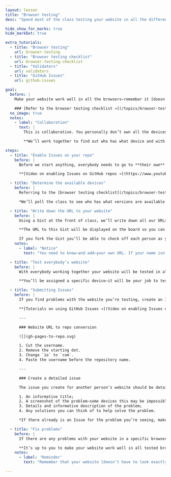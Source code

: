 ```yaml
---
layout: lesson
title: "Browser testing"
desc: "Spend most of the class testing your website in all the different browsers—and fixing any problems that arise."

hide_show_for_marks: true
hide_markbot: true

extra_tutorials:
  - title: "Browser testing"
    url: browser-testing
  - title: "Browser testing checklist"
    url: browser-testing-checklist
  - title: "Validators"
    url: validators
  - title: "GitHub Issues"
    url: github-issues

goal:
  before: |
    Make your website work well in all the browsers—remember it [doesn’t have to look exactly the same](http://dowebsitesneedtolookexactlythesameineverybrowser.com/), but it should be functional.

    ### [Refer to the browser testing checklist ➔](/topics/browser-testing-checklist/)
  no_image: true
  notes:
    - label: "Collaboration"
      text: |
        This is collaborative. You personally don’t own all the devices you need to test your website on, but as a class we have all the devices.

        **We’ll work together to find out who has what device and with whom you can get your website tested.**

steps:
  - title: "Enable Issues on your repo"
    before: |
      Before we start anything, everybody needs to go to **their own** repository on [GitHub.com](https://github.com) and enable their Issues tab.

      **[Video on enabling Issues on GitHub repos ➔](https://www.youtube.com/watch?v=vTULg-7xycs)**

  - title: "Determine the available devices"
    before: |
      Referring to the [browser testing checklist](/topics/browser-testing-checklist/), we’ll figure out what devices—and versions—need to be tested.

      *We’ll poll the class to see who has what versions are available and make sure as many devices and versions are covered as possible.*

  - title: "Write down the URL to your website"
    before: |
      Using a Gist at the front of class, we’ll write down all our URLs so that everybody has access to your website URL for testing.

      **The URL to this Gist will be displayed on the board so you can get a copy of the list of websites to test.**

      If you fork the Gist you’ll be able to check off each person as you go.
    notes:
      - label: "Notice"
        text: "You need to know—and add—your own URL. If your name isn’t on that list you won’t get the marks."

  - title: "Test everybody’s website"
    before: |
      With everybody working together your website will be tested in all the browsers available in the classroom.

      **You’ll be assigned a specific device—it will be your job to test everybody’s website in the browser you’re assigned.**

  - title: "Submitting Issues"
    before: |
      If you find problems with the website you’re testing, create an Issue on GitHub *in their repository.*

      **[Tutorials on using GitHub Issues ➔](Video on enabling Issues on GitHub repos)**

      ---

      ### Website URL to repo conversion

      ![](gh-pages-to-repo.svg)

      1. Cut the username.
      2. Remove the starting dot.
      3. Change `io` to `com`.
      4. Paste the username before the repository name.

      ---

      ### Create a detailed issue

      The issue you create for another person’s website should be detailed with at least this information:

      1. An informative title;
      2. A screenshot of the problem—some devices this may be impossible to achieve, so a photo of the device screen will suffice;
      3. Details and informative description of the problem;
      4. Any solutions you can think of to help solve the problem.

      *If there already is an Issue for the problem you’re seeing, make a comment on the issue with any extra information you may know.*

  - title: "Fix problems"
    before: |
      If there are any problems with your website in a specific browser—fix them!

      **It’s up to you to make your website work well in all tested browsers—we’re developing websites for the World Wide Web (not the Wealthy Western Web).**
    notes:
      - label: 'Reminder'
        text: "Remember that your website [doesn’t have to look exactly the same in every browser](http://dowebsitesneedtolookexactlythesameineverybrowser.com/), but it should be functional and not look broken."

---
```


